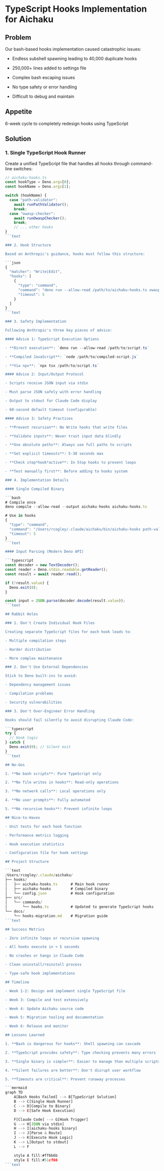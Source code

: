 # TypeScript Hooks Implementation for Aichaku

## Problem

Our bash-based hooks implementation caused catastrophic issues:

- Endless subshell spawning leading to 40,000 duplicate hooks

- 250,000+ lines added to settings file

- Complex bash escaping issues

- No type safety or error handling

- Difficult to debug and maintain

## Appetite

6-week cycle to completely redesign hooks using TypeScript

## Solution

### 1. Single TypeScript Hook Runner

Create a unified TypeScript file that handles all hooks through command-line
switches:

````typescript
// aichaku-hooks.ts
const hookType = Deno.args[0];
const hookName = Deno.args[1];

switch (hookName) {
  case "path-validator":
    await runPathValidator();
    break;
  case "owasp-checker":
    await runOwaspChecker();
    break;
    // ... other hooks
}
```text

### 2. Hook Structure

Based on Anthropic's guidance, hooks must follow this structure:

```json
{
  "matcher": "Write|Edit",
  "hooks": [
    {
      "type": "command",
      "command": "deno run --allow-read /path/to/aichaku-hooks.ts owasp-checker",
      "timeout": 5
    }
  ]
}
```text

### 3. Safety Implementation

Following Anthropic's three key pieces of advice:

#### Advice 1: TypeScript Execution Options

- **Direct execution**: `deno run --allow-read /path/to/script.ts`

- **Compiled JavaScript**: `node /path/to/compiled-script.js`

- **Via npx**: `npx tsx /path/to/script.ts`

#### Advice 2: Input/Output Protocol

- Scripts receive JSON input via stdin

- Must parse JSON safely with error handling

- Output to stdout for Claude Code display

- 60-second default timeout (configurable)

#### Advice 3: Safety Practices

- **Prevent recursion**: No Write hooks that write files

- **Validate inputs**: Never trust input data blindly

- **Use absolute paths**: Always use full paths to scripts

- **Set explicit timeouts**: 5-30 seconds max

- **Check stop*hook*active**: In Stop hooks to prevent loops

- **Test manually first**: Before adding to hooks system

### 4. Implementation Details

#### Single Compiled Binary

```bash
# Compile once
deno compile --allow-read --output aichaku-hooks aichaku-hooks.ts

# Use in hooks
{
  "type": "command",
  "command": "/Users/rcogley/.claude/aichaku/bin/aichaku-hooks path-validator",
  "timeout": 5
}
```text

#### Input Parsing (Modern Deno API)

```typescript
const decoder = new TextDecoder();
const reader = Deno.stdin.readable.getReader();
const result = await reader.read();

if (!result.value) {
  Deno.exit(0);
}

const input = JSON.parse(decoder.decode(result.value));
```text

## Rabbit Holes

### 1. Don't Create Individual Hook Files

Creating separate TypeScript files for each hook leads to:

- Multiple compilation steps

- Harder distribution

- More complex maintenance

### 2. Don't Use External Dependencies

Stick to Deno built-ins to avoid:

- Dependency management issues

- Compilation problems

- Security vulnerabilities

### 3. Don't Over-Engineer Error Handling

Hooks should fail silently to avoid disrupting Claude Code:

```typescript
try {
  // Hook logic
} catch {
  Deno.exit(0); // Silent exit
}
```text

## No-Gos

1. **No bash scripts**: Pure TypeScript only

2. **No file writes in hooks**: Read-only operations

3. **No network calls**: Local operations only

4. **No user prompts**: Fully automated

5. **No recursive hooks**: Prevent infinite loops

## Nice-to-Haves

- Unit tests for each hook function

- Performance metrics logging

- Hook execution statistics

- Configuration file for hook settings

## Project Structure

```text
/Users/rcogley/.claude/aichaku/
├── hooks/
│   ├── aichaku-hooks.ts      # Main hook runner
│   ├── aichaku-hooks         # Compiled binary
│   └── config.json           # Hook configuration
├── src/
│   └── commands/
│       └── hooks.ts          # Updated to generate TypeScript hooks
└── docs/
    └── hooks-migration.md    # Migration guide
```text

## Success Metrics

- Zero infinite loops or recursive spawning

- All hooks execute in < 5 seconds

- No crashes or hangs in Claude Code

- Clean uninstall/reinstall process

- Type-safe hook implementations

## Timeline

- Week 1-2: Design and implement single TypeScript file

- Week 3: Compile and test extensively

- Week 4: Update Aichaku source code

- Week 5: Migration tooling and documentation

- Week 6: Release and monitor

## Lessons Learned

1. **Bash is dangerous for hooks**: Shell spawning can cascade

2. **TypeScript provides safety**: Type checking prevents many errors

3. **Single binary is simpler**: Easier to manage than multiple scripts

4. **Silent failures are better**: Don't disrupt user workflow

5. **Timeouts are critical**: Prevent runaway processes

```mermaid
graph TD
    A[Bash Hooks Failed] --> B[TypeScript Solution]
    B --> C[Single Hook Runner]
    C --> D[Compile to Binary]
    D --> E[Safe Hook Execution]

    F[Claude Code] --> G[Hook Trigger]
    G --> H[JSON via stdin]
    H --> I[aichaku-hooks binary]
    I --> J[Parse & Route]
    J --> K[Execute Hook Logic]
    K --> L[Output to stdout]
    L --> F

    style A fill:#ff6b6b
    style E fill:#51cf66
```text
````
